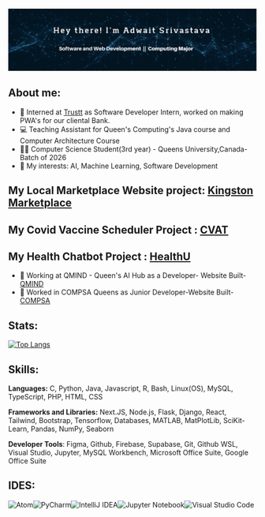 ![](https://github.com/AdwaitSri/AdwaitSri/blob/f8ed3c8a84bbd39d8582369e4edd0be1034aa0a7/photo.png)


## About me:

* 💼 Interned at [Trustt](https://www.trustt.com/) as Software Developer Intern, worked on making PWA's for our cliental Bank. 
* 💻 Teaching Assistant for Queen's Computing's Java course and Computer Architecture Course
* 👨‍🎓 Computer Science Student(3rd year) - Queens University,Canada-Batch of 2026
* 🧠 My interests: AI, Machine Learning, Software Development

## My Local Marketplace Website project: [Kingston Marketplace](https://github.com/AdwaitSri/Kingston-Marketplace)
## My Covid Vaccine Scheduler Project : [CVAT](https://github.com/AdwaitSri/Vaccine-Scheduler)
## My Health Chatbot Project : [HealthU](https://github.com/AdwaitSri/Qhacks-HealthU)

* 💼 Working at QMIND - Queen's AI Hub as a Developer- Website Built- [QMIND](https://qmind.ca)
* 💼 Worked in COMPSA Queens as Junior Developer-Website Built- [COMPSA](https://compsa.ca)




## Stats:
[![Top Langs](https://github-readme-stats.vercel.app/api/top-langs/?username=AdwaitSri&layout=compact)](https://github.com/anuraghazra/github-readme-stats)


## Skills:
**Languages:** C, Python, Java, Javascript, R, Bash, Linux(OS), MySQL, TypeScript, PHP, HTML, CSS

**Frameworks and Libraries:** Next.JS, Node.js, Flask, Django, React, Tailwind, Bootstrap, Tensorflow, Databases, MATLAB, MatPlotLib, SciKit-Learn, Pandas, NumPy, Seaborn

**Developer Tools**: Figma, Github, Firebase, Supabase, Git, Github WSL, Visual Studio, Jupyter, MySQL Workbench, Microsoft Office Suite, Google Office Suite
## IDES:

![Atom](https://img.shields.io/badge/Atom-%2366595C.svg?style=for-the-badge&logo=atom&logoColor=white)![PyCharm](https://img.shields.io/badge/pycharm-143?style=for-the-badge&logo=pycharm&logoColor=black&color=black&labelColor=green)![IntelliJ IDEA](https://img.shields.io/badge/IntelliJIDEA-000000.svg?style=for-the-badge&logo=intellij-idea&logoColor=white)![Jupyter Notebook](https://img.shields.io/badge/jupyter-%23FA0F00.svg?style=for-the-badge&logo=jupyter&logoColor=white)![Visual Studio Code](https://img.shields.io/badge/Visual%20Studio%20Code-0078d7.svg?style=for-the-badge&logo=visual-studio-code&logoColor=white)



